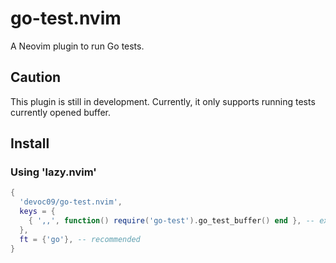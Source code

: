 # go-test.nvim

A Neovim plugin to run Go tests.

## Caution
This plugin is still in development. Currently, it only supports running tests currently opened buffer.

## Install
### Using 'lazy.nvim'
```lua
{
  'devoc09/go-test.nvim',
  keys = {
    { ',,', function() require('go-test').go_test_buffer() end }, -- example keymap
  },
  ft = {'go'}, -- recommended
}
```
